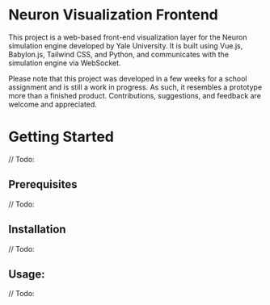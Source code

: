# Neuron Visualization Frontend
This project is a web-based front-end visualization layer for the Neuron simulation engine developed by Yale University. It is built using Vue.js, Babylon.js, Tailwind CSS, and Python, and communicates with the simulation engine via WebSocket.

Please note that this project was developed in a few weeks for a school assignment and is still a work in progress. As such, it resembles a prototype more than a finished product. Contributions, suggestions, and feedback are welcome and appreciated.

# Getting Started
// Todo:

## Prerequisites
// Todo:

## Installation
// Todo:

## Usage: 
// Todo: